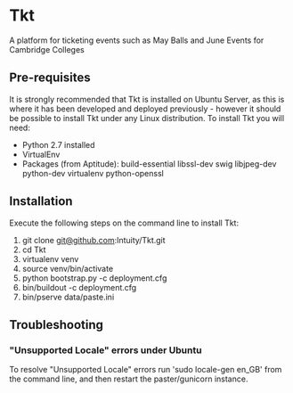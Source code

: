 # Tkt
A platform for ticketing events such as May Balls and June Events for Cambridge Colleges

## Pre-requisites
It is strongly recommended that Tkt is installed on Ubuntu Server, as this is where it has been developed
and deployed previously - however it should be possible to install Tkt under any Linux distribution.
To install Tkt you will need:

 - Python 2.7 installed
 - VirtualEnv
 - Packages (from Aptitude): build-essential libssl-dev swig libjpeg-dev python-dev virtualenv python-openssl


## Installation
Execute the following steps on the command line to install Tkt:

1) git clone git@github.com:Intuity/Tkt.git
2) cd Tkt
3) virtualenv venv
4) source venv/bin/activate
5) python bootstrap.py -c deployment.cfg
6) bin/buildout -c deployment.cfg
7) bin/pserve data/paste.ini

## Troubleshooting

### "Unsupported Locale" errors under Ubuntu
To resolve "Unsupported Locale" errors run 'sudo locale-gen en_GB' from the command line, and then restart
the paster/gunicorn instance.
